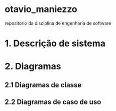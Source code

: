 # otavio_maniezzo
repositorio da disciplina de engenharia de software



# 1. Descrição de sistema


# 2. Diagramas


## 2.1 Diagramas de classe


## 2.2 Diagramas de caso de uso